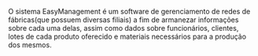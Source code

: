 
O sistema EasyManagement é um software de gerenciamento de redes de fábricas(que possuem diversas filiais) a fim de armanezar informações sobre cada uma delas, assim como dados sobre funcionários, clientes, lotes de cada produto oferecido e materiais necessários para a produção dos mesmos.
